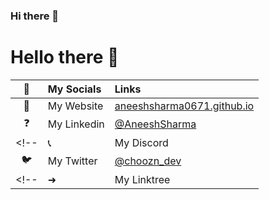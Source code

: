 ### Hi there 👋

<!--
**aneeshsharma0671/aneeshsharma0671** is a ✨ _special_ ✨ repository because its `README.md` (this file) appears on your GitHub profile.

Here are some ideas to get you started:

- 🔭 I’m currently working on ...
- 🌱 I’m currently learning ...
- 👯 I’m looking to collaborate on ...
- 🤔 I’m looking for help with ...
- 💬 Ask me about ...
- 📫 How to reach me: ...
- 😄 Pronouns: ...
- ⚡ Fun fact: ...
-->

# Hello there 👋


|💚 |My Socials|Links|
|:-------------:| :------------ |:-------------|
| 🚀| My Website      | [aneeshsharma0671.github.io](https://aneeshsharma0671.github.io/portfolio/) |
| ❓| My Linkedin      | [@AneeshSharma]([https://stackoverflow.com/users/14097941/choozn](https://www.linkedin.com/in/aneeshsharma0671/))      |
<!-- | 📞|My Discord |@choozn#6498|
| 🐦︎|My Twitter |[@choozn_dev](https://twitter.com/choozn_dev)| -->
<!-- | ➜| My Linktree |https://linktr.ee/choozn| -->

